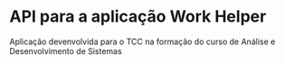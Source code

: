 # API para a aplicação Work Helper
Aplicação devenvolvida para o TCC na formação do curso de Análise e Desenvolvimento de Sistemas
